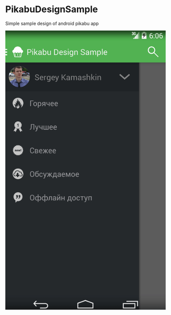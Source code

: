 PikabuDesignSample
==================

Simple sample design of android pikabu app


![screenshot](screenshot.png "screenshot")
